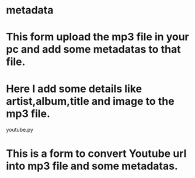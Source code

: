 # metadata

# This form upload the mp3 file in your pc and add some metadatas to that file.
# Here I add some details like artist,album,title and image to the mp3 file.

youtube.py
# This is a form to convert Youtube url into mp3 file and some metadatas.
